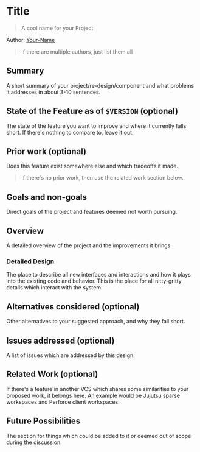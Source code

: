 # Title

> A cool name for your Project

Author: [Your-Name](mailto:your-name@reachable.com)

> If there are multiple authors, just list them all

## Summary

A short summary of your project/re-design/component and what problems it
addresses in about 3-10 sentences.

## State of the Feature as of `$VERSION` (optional)

The state of the feature you want to improve and where it currently falls
short. If there's nothing to compare to, leave it out.

## Prior work (optional)

Does this feature exist somewhere else and which tradeoffs it made.

> If there's no prior work, then use the related work section below.

## Goals and non-goals

Direct goals of the project and features deemed not worth pursuing.

## Overview

A detailed overview of the project and the improvements it brings.

### Detailed Design

The place to describe all new interfaces and interactions and how it plays into
the existing code and behavior. This is the place for all nitty-gritty details
which interact with the system.

## Alternatives considered (optional)

Other alternatives to your suggested approach, and why they fall short.

## Issues addressed (optional)

A list of issues which are addressed by this design.

## Related Work (optional)

If there's a feature in another VCS which shares some similarities to your
proposed work, it belongs here. An example would be Jujutsu sparse workspaces
and Perforce client workspaces.

## Future Possibilities

The section for things which could be added to it or deemed out of scope during
the discussion.
